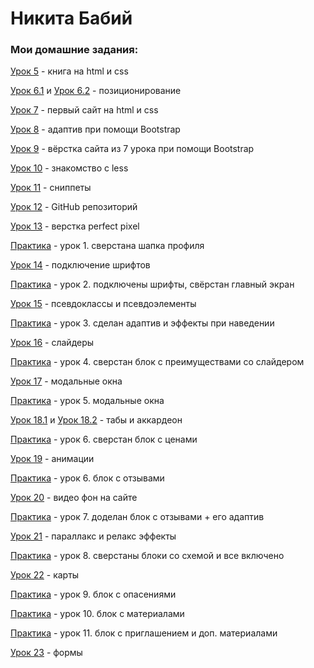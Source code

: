 # Никита Бабий
### Мои домашние задания:

[Урок 5](https://KitVitalevich.github.io/lesson_5/ "Готовая домашка") - книга на html и css

[Урок 6.1](https://KitVitalevich.github.io/lesson_6/frame/) и [Урок 6.2](https://kitvitalevich.github.io/lesson_5/header/) - позиционирование

[Урок 7](https://KitVitalevich.github.io/lesson_7/) - первый сайт на html и css

[Урок 8](https://KitVitalevich.github.io/lesson_8/) - адаптив при помощи Bootstrap

[Урок 9](https://KitVitalevich.github.io/lesson_9/) - вёрстка сайта из 7 урока при помощи Bootstrap

[Урок 10](https://KitVitalevich.github.io/lesson_10/) - знакомство с less

[Урок 11](https://KitVitalevich.github.io/lesson_11/) - сниппеты

[Урок 12](https://KitVitalevich.github.io/lesson_12/) - GitHub репозиторий

[Урок 13](https://kitvitalevich.github.io/lesson_13/src/index.html) - верстка perfect pixel

[Практика](https://kitvitalevich.github.io/lesson_14/BigSite/src/index.html) - урок 1. сверстана шапка профиля

[Урок 14](https://kitvitalevich.github.io/lesson_15/src/index.html) - подключение шрифтов

[Практика](https://kitvitalevich.github.io/practice/src/index.html) - урок 2. подключены шрифты, свёрстан главный экран

[Урок 15](https://kitvitalevich.github.io/lesson_15/hover_effect/index.html) - псевдоклассы и псевдоэлементы 

[Практика](https://kitvitalevich.github.io/practice/src/index.html) - урок 3. сделан адаптив и эффекты при наведении 

[Урок 16](https://kitvitalevich.github.io/lesson_17/src/css/index.html) - слайдеры

[Практика](https://kitvitalevich.github.io/practice/src/index.html) - урок 4. сверстан блок с преимуществами со слайдером

[Урок 17](https://kitvitalevich.github.io/lesson_17/src/index.html) - модальные окна

[Практика](https://kitvitalevich.github.io/practice/src/practice/src/index.html) - урок 5. модальные окна

[Урок 18.1](https://kitvitalevich.github.io/tabs/src/index.html?#) и [Урок 18.2](https://kitvitalevich.github.io/accordion/src/index.html) - табы и аккардеон

[Практика](https://kitvitalevich.github.io/practice/src/index.html) - урок 6. сверстан блок с ценами

[Урок 19](https://kitvitalevich.github.io/lesson_19/tabs/src/index.html) - анимации

[Практика](https://kitvitalevich.github.io/practice/src/index.html) - урок 6. блок с отзывами

[Урок 20](https://kitvitalevich.github.io/lesson_20/src/index.html) - видео фон на сайте

[Практика](https://kitvitalevich.github.io/practice/src/index.html) - урок 7. доделан блок с отзывами + его адаптив

[Урок 21](https://kitvitalevich.github.io/parallax-site/index.html) - параллакс и релакс эффекты

[Практика](https://kitvitalevich.github.io/practice/src/index.html) - урок 8. сверстаны блоки со схемой и все включено

[Урок 22](https://kitvitalevich.github.io/lesson_22/src/index.html) - карты 

[Практика](https://kitvitalevich.github.io/practice/src/index.html) - урок 9. блок с опасениями 

[Практика](https://kitvitalevich.github.io/practice/src/index.html) - урок 10. блок с материалами

[Практика](https://kitvitalevich.github.io/practice/src/index.html) - урок 11. блок с приглашением и доп. материалами

[Урок 23](https://kitvitalevich.github.io/lesson_23/index.html) - формы
